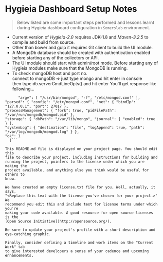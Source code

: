 # Hygieia Dashboard Setup Notes

>Below listed are some important steps performed and lessons learnt during Hygieia dashboard configuration in `Somerslab` environment.

 - Current version of *Hygieia-2.0* requires JDK-1.8 and *Maven-3.2.5* to compile and build from source.
 - Other than bower and gulp it requires Git client to build the UI module.
 - A MongoDb database should be created with authentication enabled before starting any of the collectors or API.
 - The UI module should start with admin/root mode. Before starting any of Hygieia modules make sure that the MongoDB is running.
 - To check mongoDB host and port no.  
 connect to mongoDB => just type mongo and hit enter in console  
then type db.serverCmdLineOpts() and hit enter  You’ll get response like following…  
```{
      "argv": [ "/usr/bin/mongod", "-f", "/etc/mongod.conf" ],  
"parsed": { "config": "/etc/mongod.conf", "net": { "bindIp": "127.0.0.1", "port": 27017 },  
"processManagement": { "fork": true, "pidFilePath": "/var/run/mongodb/mongod.pid" },  
"storage": { "dbPath": "/var/lib/mongo", "journal": { "enabled": true } },  
"systemLog": { "destination": "file", "logAppend": true, "path": "/var/log/mongodb/mongod.log" } },  
"ok": 1
  }```

This README.md file is displayed on your project page. You should edit this 
file to describe your project, including instructions for building and 
running the project, pointers to the license under which you are making the 
project available, and anything else you think would be useful for others to
know.

We have created an empty license.txt file for you. Well, actually, it says,
"<Replace this text with the license you've chosen for your project.>" We 
recommend you edit this and include text for license terms under which you're
making your code available. A good resource for open source licenses is the 
[Open Source Initiative](http://opensource.org/).

Be sure to update your project's profile with a short description and 
eye-catching graphic.

Finally, consider defining a timeline and work items on the "Current Work" tab 
to give interested developers a sense of your cadence and upcoming enhancements.
